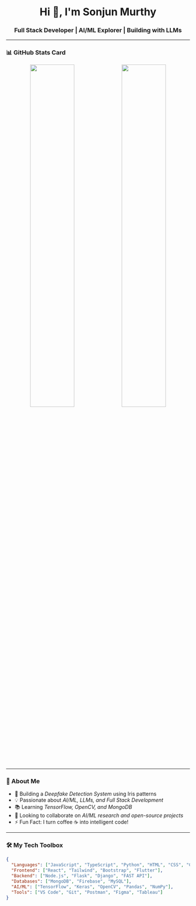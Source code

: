 <h1 align="center">Hi 👋, I'm Sonjun Murthy</h1>
<h3 align="center">Full Stack Developer | AI/ML Explorer | Building with LLMs</h3>

---

### 📊 GitHub Stats Card

<p align="center">
  <img src="https://github-readme-stats.vercel.app/api?username=elonsonjun&count_private=true&show_icons=true&theme=react&border_radius=10&hide_title=false" width="49%" />
  <img src="https://github-readme-stats.vercel.app/api/top-langs/?username=elonsonjun&layout=compact&theme=react&langs_count=8" width="49%" />
</p>

---

### 🧠 About Me

- 🔭 Building a *Deepfake Detection System* using Iris patterns  
- 💡 Passionate about *AI/ML, LLMs, and Full Stack Development*  
- 📚 Learning *TensorFlow, OpenCV, and MongoDB*  
- 🤝 Looking to collaborate on *AI/ML research and open-source projects*  
- ⚡ Fun Fact: I turn coffee ☕ into intelligent code!

---

### 🛠 My Tech Toolbox

```json
{
  "Languages": ["JavaScript", "TypeScript", "Python", "HTML", "CSS", "C"],
  "Frontend": ["React", "Tailwind", "Bootstrap", "Flutter"],
  "Backend": ["Node.js", "Flask", "Django", "FAST API"],
  "Databases": ["MongoDB", "Firebase", "MySQL"],
  "AI/ML": ["TensorFlow", "Keras", "OpenCV", "Pandas", "NumPy"],
  "Tools": ["VS Code", "Git", "Postman", "Figma", "Tableau"]
}
